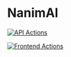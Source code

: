 # NanimAI

[![API Actions](https://github.com/nanimai-team/nanimai-api/actions/workflows/main.yaml/badge.svg)](https://github.com/nanimai-team/nanimai-api/actions/workflows/main.yaml)

[![Frontend Actions](https://github.com/nanimai-team/nanimai-frontend/actions/workflows/main.yaml/badge.svg)](https://github.com/nanimai-team/nanimai-frontend/actions/workflows/main.yaml)
